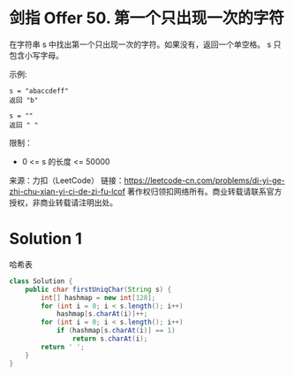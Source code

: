 # 剑指 Offer 50. 第一个只出现一次的字符

在字符串 s 中找出第一个只出现一次的字符。如果没有，返回一个单空格。 s 只包含小写字母。

示例:
```
s = "abaccdeff"
返回 "b"

s = "" 
返回 " "
```

限制：
+ 0 <= s 的长度 <= 50000

来源：力扣（LeetCode）
链接：https://leetcode-cn.com/problems/di-yi-ge-zhi-chu-xian-yi-ci-de-zi-fu-lcof
著作权归领扣网络所有。商业转载请联系官方授权，非商业转载请注明出处。

# Solution 1
哈希表  
``` java
class Solution {
    public char firstUniqChar(String s) {
        int[] hashmap = new int[128];
        for (int i = 0; i < s.length(); i++)
            hashmap[s.charAt(i)]++;
        for (int i = 0; i < s.length(); i++)
            if (hashmap[s.charAt(i)] == 1)
                return s.charAt(i);
        return ' ';
    }
}
```